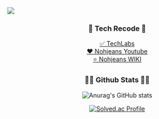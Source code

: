 <img src="https://capsule-render.vercel.app/api?type=wave&color=auto&height=200&section=header&text=NohJeong&nbsp;Github!&fontSize=90" />
    
<div align="center">
  <h3>📝 Tech Recode 📝</h3>
  <a href="https://tinokim.tistory.com/">✅ TechLabs</a><br>
  <a href="https://www.youtube.com/channel/UC4qvsTxxxVO3BW1csmCx3dQ">❤️ Nohjeans Youtube</a><br>
  <a href="https://nohjeans.notion.site/5cb15223902d44609298cdea7e025bc8?v=1e8bbb39c52f4b6787a5a4164f96437c&pvs=4">⭐ Nohjeans WIKI</a>
  </div>
</div>

<div align="center">
  <h3>👩‍💻 Github Stats 👩‍💻</h3>
  
  ![Anurag's GitHub stats](https://github-readme-stats-sigma-five.vercel.app/api?username=xudegloss&show_icons=true&theme=tokyonight)
  
</div>

<div align="center">
  
  [![Solved.ac Profile](http://mazassumnida.wtf/api/v2/generate_badge?boj=xudegloss)](https://solved.ac/xudegloss/)
  
</div>
